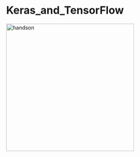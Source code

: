 # Keras_and_TensorFlow

<img width="343" alt="handson" src="https://github.com/KimJunGu9/Hands-on_Machine_Learning_with_Scikit-Learn_and_Keras_and_TensorFlow/assets/133904419/b8f04fa9-eb0d-4d58-8859-8959f561ae38">
